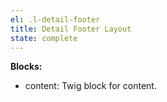 ```yaml
---
el: .l-detail-footer
title: Detail Footer Layout
state: complete
---
```


__Blocks:__
* content: Twig block for content.
